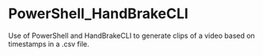 # PowerShell_HandBrakeCLI
Use of PowerShell and HandBrakeCLI to generate clips of a video based on timestamps in a .csv file.
